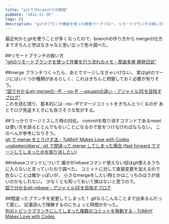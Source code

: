 ```yaml
---
title: "gitでのbranchでの開発"
pubDate: "2012-11-20"
tags: []
description: "gitのブランチ機能を使った開発ワークフロー、リモートブランチの扱い方について学習したメモ"
---
```


最近何かとgitを使うことが多くなったので、branchの作り方から
mergeの仕方まできちんと学ばなきゃなと思い立って色々調べた。

##リモートブランチの扱い方  
["gitのリモートブランチを使って作業を行う流れのメモ - 那由多屋 開発日誌"](http://d.hatena.ne.jp/nayutaya/20090519/1242701594)


##merge
ブランチつくったら、あとでマージしなきゃいけない。
実はgitのマージにはいくつか種類があるらしく、これはきちんと把握しておく必要が有りそう。  
["図で分かるgit-mergeの--ff, --no-ff, --squashの違い - アジャイルSEを目指すブログ"](http://d.hatena.ne.jp/sinsoku/20111025/1319497900)  
これを読む限り、基本的には--no--ffでマージコミットをきちんとつくるのが
あとでログ見返すときにも良さそうな気がする。

##うっかりマージミスした時の対処。
commitを取り消すコマンドであるresetは使い方を誤るととんでもないことになるので気をつけなければならない。
このへんが参考になりそう。  
[git で merge をとりけす法 - ToMmY Makes Love with Codes](http://d.hatena.ne.jp/ToMmY/20110719/1311034743)  
[~nabeken/diary/ : git で間違って merge してしまった場合 (fast forward でマージしてしまったのを取り消したい)](http://projects.tsuntsun.net/~nabeken/diary/Sysadmin/git-7.html)  

##rebaseコマンドについて
誰かがrebaseコマンド使えない奴はgit使えるうちに入らないと言っていたので調べた。
コミットに対して直接変更を加えるので危ないことは確かっぽいが、
小さなmergeをしたい時とかはこっちのほうが良いのかもしれない。
少なくとも知っておいて損はないと思うので。  
[図で分かるgit-rebase - アジャイルSEを目指すブログ](http://d.hatena.ne.jp/sinsoku/20110925/1316933393)  


##間違ったブランチを変更してしまった！
gitならこんなことまで出来るんだって感じ。
記事読んで理解するのにちょっと時間かかった。  
[別のトピックブランチにしてしまった複数のコミットを移動する - ToMmY Makes Love with Codes](http://d.hatena.ne.jp/ToMmY/20110914/1316024033)  

